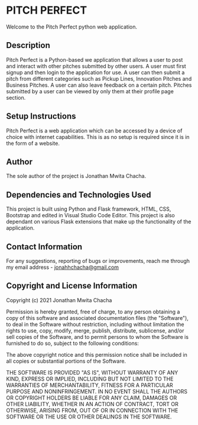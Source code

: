 # PITCH PERFECT

Welcome to the Pitch Perfect python web application.

## Description

Pitch Perfect is a Python-based we application that allows a user to post and interact with other pitches submitted by other users. A user must first signup and then login to the application for use. A user can then submit a pitch from different categories such as Pickup Lines, Innovation Pitches and Business Pitches. A user can also leave feedback on a certain pitch. Pitches submitted by a user can be viewed by only them at their profile page section.

## Setup Instructions

Pitch Perfect is a web application which can be accessed by a device of choice with internet capabilities. This is as no setup is required since it is in the form of a website.

## Author

The sole author of the project is Jonathan Mwita Chacha.

## Dependencies and Technologies Used

This project is built using Python and Flask framework, HTML, CSS, Bootstrap and edited in Visual Studio Code Editor. This project is also dependant on various Flask extensions that make up the functionality of the application.

## Contact Information

For any suggestions, reporting of bugs or improvements, reach me through my email address - jonahhchacha@gmail.com

## Copyright and License Information

Copyright (c) 2021 Jonathan Mwita Chacha

Permission is hereby granted, free of charge, to any person obtaining
a copy of this software and associated documentation files (the
"Software"), to deal in the Software without restriction, including
without limitation the rights to use, copy, modify, merge, publish,
distribute, sublicense, and/or sell copies of the Software, and to
permit persons to whom the Software is furnished to do so, subject to
the following conditions:

The above copyright notice and this permission notice shall be
included in all copies or substantial portions of the Software.

THE SOFTWARE IS PROVIDED "AS IS", WITHOUT WARRANTY OF ANY KIND,
EXPRESS OR IMPLIED, INCLUDING BUT NOT LIMITED TO THE WARRANTIES OF
MERCHANTABILITY, FITNESS FOR A PARTICULAR PURPOSE AND
NONINFRINGEMENT. IN NO EVENT SHALL THE AUTHORS OR COPYRIGHT HOLDERS BE
LIABLE FOR ANY CLAIM, DAMAGES OR OTHER LIABILITY, WHETHER IN AN ACTION
OF CONTRACT, TORT OR OTHERWISE, ARISING FROM, OUT OF OR IN CONNECTION
WITH THE SOFTWARE OR THE USE OR OTHER DEALINGS IN THE SOFTWARE.
